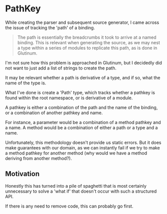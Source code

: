 ﻿# PathKey

While creating the parser and subsequent source generator, I came across the issue of tracking the 'path' of a
binding.

> The path is essentially the breadcrumbs it took to arrive at a named binding. This is relevant when generating the source, as we may nest a type within a series of modules to replicate this path, as is done in Glutinum.

I'm not sure how this problem is approached in Glutinum, but I decidedly did not want to just add a list
of strings to create the path.

It may be relevant whether a path is derivative of a type, and if so, what the name of the type is.

What I've done is create a 'Path' type, which tracks whether a pathkey is found within the root namespace, or is derivative of a module.

A pathkey is either a combination of the path and the name of the binding, or a combination of another pathkey and name.

For instance, a parameter would be a combination of a method pathkey and a name. A method would be a combination of either a path or a type and a name.

Unfortunately, this methodology doesn't provide us static errors. But it does make guarantees with our domain, as we can instantly fail if we try to make a method pathkey for another method (why would we have a method deriving from another method?).

## Motivation

Honestly this has turned into a pile of spaghetti that is most certainly unnecessary to solve a 'what if' that doesn't occur with such a structured API.

If there is any need to remove code, this can probably go first.
